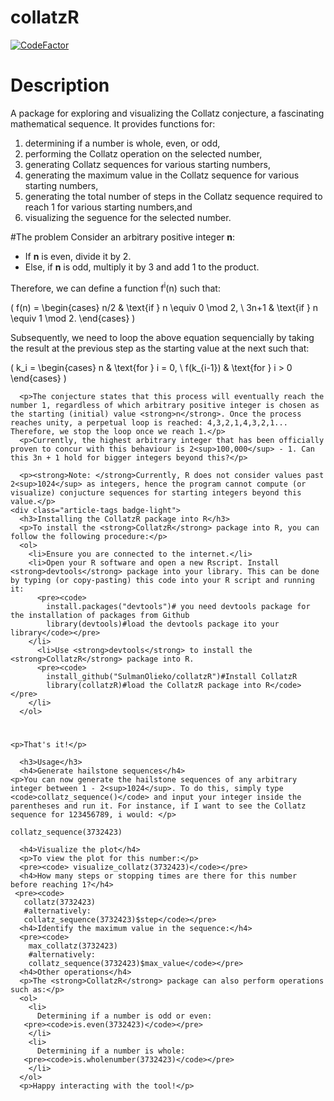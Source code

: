 # collatzR
<a href="https://www.codefactor.io/repository/github/sulmanolieko/collatzr"><img src="https://www.codefactor.io/repository/github/sulmanolieko/collatzr/badge" alt="CodeFactor" /></a>
# Description
A package for exploring and visualizing the Collatz conjecture, a fascinating mathematical sequence. It provides functions for: 
<ol>
  <li>determining if a number is whole, even, or odd, </li>
<li>performing the Collatz operation on the selected number,</li> 
<li>generating Collatz sequences for various starting numbers,</li> 
<li>generating the maximum value in the Collatz sequence for various starting numbers, </li>
<li>generating the total number of steps in the Collatz sequence required to reach 1 for various starting numbers,and </li>
<li>visualizing the seguence for the selected number.</li>
</ol>

#The problem
Consider an arbitrary positive integer <strong>n</strong>:
      <ul>
        <li>If <strong>n</strong> is even, divide it by 2.</li>
        <li>Else, if <strong>n</strong> is odd, multiply it by 3 and add 1 to the product.</li>
      </ul>
     <p>Therefore, we can define a function f<sup>i</sup>(n) such that: </p>
       <p><span class="math"> \( f(n) = \begin{cases} n/2 & \text{if } n \equiv 0 \mod 2, \\ 3n+1 & \text{if } n \equiv 1 \mod 2. \end{cases} \)</span></p>
      <p>Subsequently, we need to loop the above equation sequencially by taking the result at the previous step as the starting value at the next such that:</p>
      <p><span class="math"> \( k_i = \begin{cases}
      n & \text{for } i = 0, \\
      f(k_{i-1}) & \text{for } i > 0
    \end{cases} \)</span></p>
    
      <p>The conjecture states that this process will eventually reach the number 1, regardless of which arbitrary positive integer is chosen as the starting (initial) value <strong>n</strong>. Once the process reaches unity, a perpetual loop is reached: 4,3,2,1,4,3,2,1... Therefore, we stop the loop once we reach 1.</p>
      <p>Currently, the highest arbitrary integer that has been officially proven to concur with this behaviour is 2<sup>100,000</sup> - 1. Can this 3n + 1 hold for bigger integers beyond this?</p>
  
      <p><strong>Note: </strong>Currently, R does not consider values past 2<sup>1024</sup> as integers, hence the program cannot compute (or visualize) conjucture sequences for starting integers beyond this value.</p>
    <div class="article-tags badge-light">
      <h3>Installing the CollatzR package into R</h3>
      <p>To install the <strong>CollatzR</strong> package into R, you can follow the following procedure:</p>
      <ol>
        <li>Ensure you are connected to the internet.</li>
        <li>Open your R software and open a new Rscript. Install <strong>devtools</strong> package into your library. This can be done by typing (or copy-pasting) this code into your R script and running it:
          <pre><code>
            install.packages("devtools")# you need devtools package for the installation of packages from Github
            library(devtools)#load the devtools package ito your library</code></pre>
        </li>
          <li>Use <strong>devtools</strong> to install the <strong>CollatzR</strong> package into R.
          <pre><code>
            install_github("SulmanOlieko/collatzR")#Install CollatzR
            library(collatzR)#load the CollatzR package into R</code></pre>
        </li>
      </ol>
#
    <p>That's it!</p>

      <h3>Usage</h3>
      <h4>Generate hailstone sequences</h4>
    <p>You can now generate the hailstone sequences of any arbitrary integer between 1 - 2<sup>1024</sup>. To do this, simply type <code>collatz_sequence()</code> and input your integer inside the parentheses and run it. For instance, if I want to see the Collatz sequence for 123456789, i would: </p>
   <pre><code>collatz_sequence(3732423)</code></pre>
      <h4>Visualize the plot</h4>
      <p>To view the plot for this number:</p>
      <pre><code> visualize_collatz(3732423)</code></pre>
      <h4>How many steps or stopping times are there for this number before reaching 1?</h4>
     <pre><code>
       collatz(3732423)
       #alternatively:
       collatz_sequence(3732423)$step</code></pre>
      <h4>Identify the maximum value in the sequence:</h4>
      <pre><code>
        max_collatz(3732423)
        #alternatively:
        collatz_sequence(3732423)$max_value</code></pre>
      <h4>Other operations</h4>
      <p>The <strong>CollatzR</strong> package can also perform operations such as:</p>
      <ol>
        <li>
          Determining if a number is odd or even:
       <pre><code>is.even(3732423)</code></pre> 
        </li>
        <li>
          Determining if a number is whole:
       <pre><code>is.wholenumber(3732423)</code></pre> 
        </li>
      </ol>
      <p>Happy interacting with the tool!</p>
